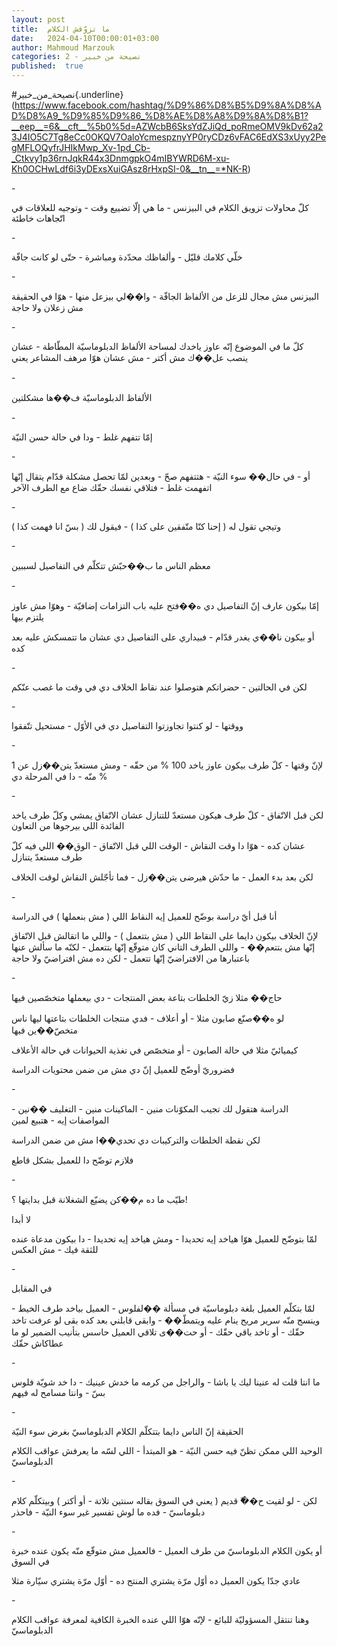 ```yaml
---
layout: post
title:  ما تزوّقش الكلام
date:   2024-04-10T00:00:01+03:00
author: Mahmoud Marzouk
categories: 2 - نصيحة من خبير
published:  true
---
```

\#نصيحة_من_خبير{.underline}(https://www.facebook.com/hashtag/%D9%86%D8%B5%D9%8A%D8%AD%D8%A9_%D9%85%D9%86_%D8%AE%D8%A8%D9%8A%D8%B1?__eep__=6&__cft__%5b0%5d=AZWcbB6SksYdZJiQd_poRmeOMV9kDv62a23J4IO5C7Tg8eCc0OKQV7OaloYcmespznyYP0ryCDz6vFAC6EdXS3xUyy2PegMFLOQyfrJHIkMwp_Xv-1pd_Cb-_Ctkvy1p36rnJqkR44x3DnmgpkO4mIBYWRD6M-xu-Kh0OCHwLdf6i3yDExsXuiGAsz8rHxpSI-0&__tn__=*NK-R)

\-

كلّ محاولات تزويق الكلام في البيزنس - ما هي إلّا تضييع وقت - وتوجيه
للعلاقات في اتّجاهات خاطئة

\-

خلّي كلامك قليّل - وألفاظك محدّدة ومباشرة - حتّى لو كانت جافّة

\-

البيزنس مش مجال للزعل من الألفاظ الجافّة - وا��لي بيزعل منها - هوّا في
الحقيقة مش زعلان ولا حاجة

\-

كلّ ما في الموضوع إنّه عاوز ياخدك لمساحة الألفاظ الدبلوماسيّة المطّاطة -
عشان ينصب عل��ك مش أكتر - مش عشان هوّا مرهف المشاعر يعني

\-

الألفاظ الدبلوماسيّة ف��ها مشكلتين

\-

إمّا تتفهم غلط - ودا في حالة حسن النيّة

\-

أو - في حال�� سوء النيّة - هتتفهم صحّ - وبعدين لمّا تحصل مشكلة قدّام يتقال
إنّها اتفهمت غلط - فتلاقي نفسك حقّك ضاع مع الطرف الآخر

\-

وتيجي تقول له ( إحنا كنّا متّفقين على كذا ) - فيقول لك ( بسّ انا فهمت
كذا )

\-

معظم الناس ما ب��حبّش تتكلّم في التفاصيل لسببين

\-

إمّا بيكون عارف إنّ التفاصيل دي ه��فتح عليه باب التزامات إضافيّة - وهوّا مش
عاوز يلتزم بيها

أو بيكون نا��ي يغدر قدّام - فبيداري على التفاصيل دي عشان ما تتمسكش عليه
بعد كده

\-

لكن في الحالتين - حضراتكم هتوصلوا عند نقاط الخلاف دي في وقت ما غصب
عنّكم

\-

ووقتها - لو كنتوا تجاوزتوا التفاصيل دي في الأوّل - مستحيل
تتّفقوا

\-

لإنّ وقتها - كلّ طرف بيكون عاوز ياخد 100 % من حقّه - ومش مستعدّ يتن��زل عن 1
% منّه - دا في المرحلة دي

\-

لكن قبل الاتّفاق - كلّ طرف هيكون مستعدّ للتنازل عشان الاتّفاق يمشي وكلّ طرف
ياخد الفائدة اللي بيرجوها من التعاون

عشان كده - هوّا دا وقت النقاش - الوقت اللي قبل الاتّفاق - الوق�� اللي فيه
كلّ طرف مستعدّ يتنازل

لكن بعد بدء العمل - ما حدّش هيرضى يتن��زل - فما تأجّلش النقاش لوقت
الخلاف

\-

أنا قبل أيّ دراسة بوضّح للعميل إيه النقاط اللي ( مش بنعملها ) في
الدراسة

لإنّ الخلاف بيكون دايما على النقاط اللي ( مش بتتعمل ) - واللي ما اتقالش
قبل الاتّفاق إنّها مش بتتعم�� - واللي الطرف التاني كان متوقّع إنّها بتتعمل -
لكنّه ما سألش عنها باعتبارها من الافتراضيّ إنّها تتعمل - لكن ده مش افتراضيّ
ولا حاجة

\-

حاج�� مثلا زيّ الخلطات بتاعة بعض المنتجات - دي بيعملها متخصّصين
فيها

لو ه��صنّع صابون مثلا - أو أعلاف - فدي منتجات الخلطات بتاعتها ليها ناس
متخصّ��ين فيها

كيميائيّ مثلا في حالة الصابون - أو متخصّص في تغذية الحيوانات في حالة
الأعلاف

فضروريّ أوضّح للعميل إنّ دي مش من ضمن محتويات الدراسة

\-

الدراسة هتقول لك تجيب المكوّنات منين - الماكينات منين - التغليف ��نين -
المواصفات إيه - هتبيع لمين

لكن نقطة الخلطات والتركيبات دي تحدي��ا مش من ضمن الدراسة

فلازم توضّح دا للعميل بشكل قاطع

\-

طيّب ما ده م��كن يضيّع الشغلانة قبل بدايتها ؟!

لا أبدا

لمّا بتوضّح للعميل هوّا هياخد إيه تحديدا - ومش هياخد إيه تحديدا - دا بيكون
مدعاة عنده للثقة فيك - مش العكس

\-

في المقابل

لمّا بتكلّم العميل بلغة دبلوماسيّة في مسألة ��لفلوس - العميل بياخد طرف
الخيط - وينسج منّه سرير مريح ينام عليه ويتمطّ�� - وابقى قابلني بعد كده بقى
لو عرفت تاخد حقّك - أو تاخد باقي حقّك - أو حت��ى تلاقي العميل حاسس بتأنيب
الضمير لو ما عطاكاش حقّك

\-

ما انتا قلت له عنينا ليك يا باشا - والراجل من كرمه ما خدش عينيك - دا خد
شويّة فلوس بسّ - وانتا مسامح له فيهم

\-

الحقيقة إنّ الناس دايما بتتكلّم الكلام الدبلوماسيّ بغرض سوء
النيّة

الوحيد اللي ممكن تظنّ فيه حسن النيّة - هو المبتدأ - اللي لسّه ما يعرفش
عواقب الكلام الدبلوماسيّ

\-

لكن - لو لقيت ح��ّ قديم ( يعني في السوق بقاله سنتين تلاتة - أو أكتر )
وبيتكلّم كلام دبلوماسيّ - فده ما لوش تفسير غير سوء النيّة -
فاحذر

\-

أو يكون الكلام الدبلوماسيّ من طرف العميل - فالعميل مش متوقّع منّه يكون
عنده خبرة في السوق

عادي جدّا يكون العميل ده أوّل مرّة يشتري المنتج ده - أوّل مرّة يشتري سيّارة
مثلا

\-

وهنا تنتقل المسؤوليّة للبائع - لإنّه هوّا اللي عنده الخبرة الكافية لمعرفة
عواقب الكلام الدبلوماسيّ
